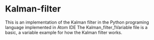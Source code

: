 # Kalman-filter
This is an implementation of the Kalman filter in the Python programing language implemented in Atom IDE
The Kalman_filter_1Variable file is a basic, a variable example for how the Kalman filter works.
